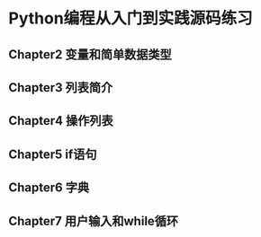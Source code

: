 # Python编程从入门到实践源码练习


## Chapter2  变量和简单数据类型

## Chapter3 列表简介

## Chapter4 操作列表

## Chapter5 if语句

## Chapter6 字典

## Chapter7 用户输入和while循环
